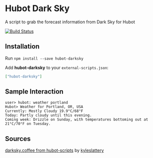# Hubot Dark Sky

A script to grab the forecast information from Dark Sky for Hubot

[![Build Status](https://travis-ci.org/hubot-scripts/hubot-darksky.png)](https://travis-ci.org/hubot-scripts/hubot-darksky)

## Installation

Run `npm install --save hubot-darksky`

Add **hubot-darksky** to your `external-scripts.json`:

```json
["hubot-darksky"]
```

## Sample Interaction
```
user> hubot: weather portland
Hubot> Weather for Portland, OR, USA
Currently: Mostly Cloudy 19.9°C/68°F
Today: Partly cloudy until this evening.
Coming week: Drizzle on Sunday, with temperatures bottoming out at 21°C/70°F on Tuesday.
```

## Sources
[darksky.coffee from hubot-scripts](https://github.com/github/hubot-scripts/blob/master/src/scripts/darksky.coffee) by [kyleslattery](https://github.com/kyleslattery)
